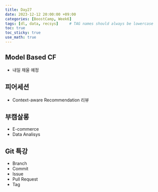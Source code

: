```yaml
---
title: Day27
date: 2023-12-12 20:00:00 +09:00
categories: [BoostCamp, Week6]
tags: [dl, data, recsys]     # TAG names should always be lowercase
toc: true
toc_sticky: true
use_math: true
---
```


## Model Based CF
- 내일 채울 예정

## 피어세션
- Context-aware Recommendation 리뷰

## 부캠살롱
- E-commerce
- Data Analisys

## Git 특강
- Branch
- Commit
- Issue
- Pull Request
- Tag
